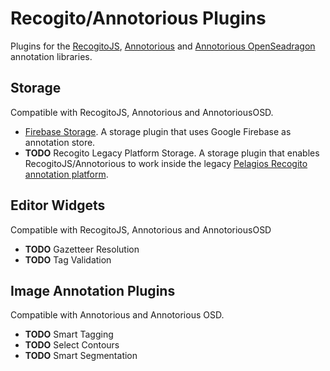# Recogito/Annotorious Plugins

Plugins for the [RecogitoJS](https://github.com/recogito/recogito-js), 
[Annotorious](https://github.com/recogito/annotorious) and 
[Annotorious OpenSeadragon](https://github.com/recogito/annotorious-openseadragon) annotation
libraries.

## Storage 

Compatible with RecogitoJS, Annotorious and AnnotoriousOSD.

- [Firebase Storage](https://github.com/recogito/recogito-plugins-common/tree/main/packages/storage-firebase). A storage plugin that
  uses Google Firebase as annotation store. 
- __TODO__ Recogito Legacy Platform Storage. A storage plugin that enables RecogitoJS/Annotorious to work inside
  the legacy [Pelagios Recogito annotation platform](https://recogito.pelagios.org).

## Editor Widgets

Compatible with RecogitoJS, Annotorious and AnnotoriousOSD

- __TODO__ Gazetteer Resolution
- __TODO__ Tag Validation

## Image Annotation Plugins

Compatible with Annotorious and Annotorious OSD.

- __TODO__ Smart Tagging
- __TODO__ Select Contours
- __TODO__ Smart Segmentation
